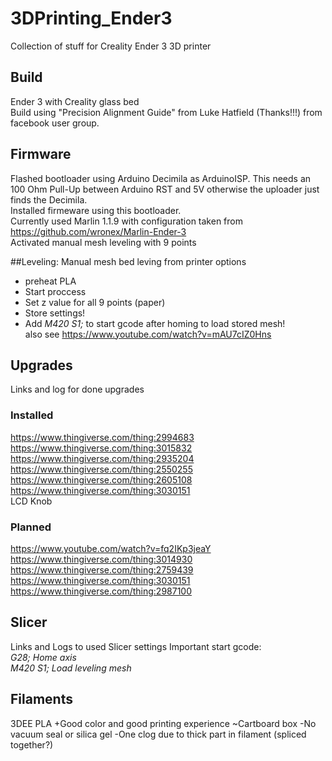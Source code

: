 # 3DPrinting_Ender3
Collection of stuff for Creality Ender 3 3D printer

## Build
Ender 3 with Creality glass bed  
Build using "Precision Alignment Guide" from Luke Hatfield (Thanks!!!) from facebook user group.

## Firmware
Flashed bootloader using Arduino Decimila as ArduinoISP. This needs an 100 Ohm Pull-Up between Arduino RST and 5V otherwise the uploader just finds the Decimila.  
Installed firmeware using this bootloader.  
Currently used Marlin 1.1.9 with configuration taken from https://github.com/wronex/Marlin-Ender-3  
Activated manual mesh leveling with 9 points

##Leveling:
Manual mesh bed leving from printer options
* preheat PLA
* Start proccess
* Set z value for all 9 points (paper)
* Store settings!
* Add _M420 S1;_ to start gcode after homing to load stored mesh!   
also see https://www.youtube.com/watch?v=mAU7cIZ0Hns

## Upgrades
Links and log for done upgrades
### Installed
https://www.thingiverse.com/thing:2994683  
https://www.thingiverse.com/thing:3015832  
https://www.thingiverse.com/thing:2935204  
https://www.thingiverse.com/thing:2550255
https://www.thingiverse.com/thing:2605108  
https://www.thingiverse.com/thing:3030151  
LCD Knob



### Planned
https://www.youtube.com/watch?v=fq2IKp3jeaY  
https://www.thingiverse.com/thing:3014930  
https://www.thingiverse.com/thing:2759439  
https://www.thingiverse.com/thing:3030151  
https://www.thingiverse.com/thing:2987100


## Slicer
Links and Logs to used Slicer settings
Important start gcode:  
_G28; Home axis_  
_M420 S1; Load leveling mesh_  

## Filaments
3DEE PLA 
+Good color and good printing experience
~Cartboard box
-No vacuum seal or silica gel
-One clog due to thick part in filament (spliced together?)